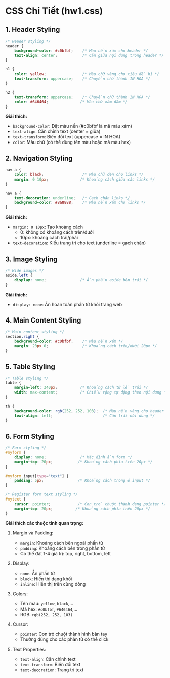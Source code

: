 # CSS Chi Tiết (hw1.css)

## 1. Header Styling
````css
/* Header styling */
header {
    background-color: #c0bfbf;    /* Màu nền xám cho header */
    text-align: center;           /* Căn giữa nội dung trong header */
}

h1 {
    color: yellow;                /* Màu chữ vàng cho tiêu đề h1 */
    text-transform: uppercase;    /* Chuyển chữ thành IN HOA */
}

h2 {
    text-transform: uppercase;    /* Chuyển chữ thành IN HOA */
    color: #646464;              /* Màu chữ xám đậm */
}
````

**Giải thích:**
- `background-color`: Đặt màu nền (#c0bfbf là mã màu xám)
- `text-align`: Căn chỉnh text (center = giữa)
- `text-transform`: Biến đổi text (uppercase = IN HOA)
- `color`: Màu chữ (có thể dùng tên màu hoặc mã màu hex)

## 2. Navigation Styling
````css
nav a {
    color: black;                 /* Màu chữ đen cho links */
    margin: 0 10px;              /* Khoảng cách giữa các links */
}

nav a {
    text-decoration: underline;   /* Gạch chân links */
    background-color: #8a8888;    /* Màu nền xám cho links */
}
````

**Giải thích:**
- `margin: 0 10px`: Tạo khoảng cách 
  - 0: không có khoảng cách trên/dưới
  - 10px: khoảng cách trái/phải
- `text-decoration`: Kiểu trang trí cho text (underline = gạch chân)

## 3. Image Styling
````css
/* Hide images */
aside.left {
    display: none;               /* Ẩn phần aside bên trái */
}
````

**Giải thích:**
- `display: none`: Ẩn hoàn toàn phần tử khỏi trang web

## 4. Main Content Styling
````css
/* Main content styling */
section.right {
    background-color: #c0bfbf;    /* Màu nền xám */
    margin: 20px 0;               /* Khoảng cách trên/dưới 20px */
}
````

## 5. Table Styling
````css
/* Table styling */
table {
    margin-left: 340px;          /* Khoảng cách từ lề trái */
    width: max-content;          /* Chiều rộng tự động theo nội dung */
}

th {
    background-color: rgb(252, 252, 103);  /* Màu nền vàng cho header */
    text-align: left;                      /* Căn trái nội dung */
}
````

## 6. Form Styling
````css
/* Form styling */
#myform {
    display: none;               /* Mặc định ẩn form */
    margin-top: 20px;           /* Khoảng cách phía trên 20px */
}

#myform input[type="text"] {
    padding: 5px;               /* Khoảng cách trong ô input */
}

/* Register form text styling */
#mytext {
    cursor: pointer;            /* Con trỏ chuột thành dạng pointer */
    margin-top: 20px;          /* Khoảng cách phía trên 20px */
}
````

**Giải thích các thuộc tính quan trọng:**
1. Margin và Padding:
   - `margin`: Khoảng cách bên ngoài phần tử
   - `padding`: Khoảng cách bên trong phần tử
   - Có thể đặt 1-4 giá trị: top, right, bottom, left

2. Display:
   - `none`: Ẩn phần tử
   - `block`: Hiển thị dạng khối
   - `inline`: Hiển thị trên cùng dòng

3. Colors:
   - Tên màu: `yellow`, `black`,...
   - Mã hex: `#c0bfbf`, `#646464`,...
   - RGB: `rgb(252, 252, 103)`

4. Cursor:
   - `pointer`: Con trỏ chuột thành hình bàn tay
   - Thường dùng cho các phần tử có thể click

5. Text Properties:
   - `text-align`: Căn chỉnh text
   - `text-transform`: Biến đổi text
   - `text-decoration`: Trang trí text
